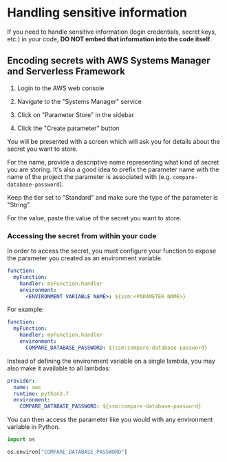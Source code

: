 # Handling sensitive information

If you need to handle sensitive information (login credentials, secret keys, etc.) in your code,
**DO NOT embed that information into the code itself**.


## Encoding secrets with AWS Systems Manager and Serverless Framework

1. Login to the AWS web console

2. Navigate to the "Systems Manager" service

3. Click on "Parameter Store" in the sidebar

4. Click the "Create parameter" button

You will be presented with a screen which will ask you for details about the secret you want to store.

For the name, provide a descriptive name representing what kind of secret you are storing. It's also a good idea to prefix the
parameter name with the name of the project the parameter is associated with (e.g. `compare-database-password`).

Keep the tier set to "Standard" and make sure the type of the parameter is "String".

For the value, paste the value of the secret you want to store.

### Accessing the secret from within your code

In order to access the secret, you must configure your function to expose the parameter you created as an environment
variable.

```yaml
function:
  myFunction:
    handler: myFunction.handler
    environment:
      <ENVIRONMENT VARIABLE NAME>: ${ssm:<PARAMETER NAME>}
```

For example:

```yaml
function:
  myFunction:
    handler: myFunction.handler
    environment:
      COMPARE_DATABASE_PASSWORD: ${ssm:compare-database-password}
```

Instead of defining the environment variable on a single lambda, you may also make it available to all lambdas:

```yaml
provider:
  name: aws
  runtime: python3.7
  environment:
    COMPARE_DATABASE_PASSWORD: ${ssm:compare-database-password}
```    

You can then access the parameter like you would with any environment variable in Python.

```python
import os

os.environ["COMPARE_DATABASE_PASSWORD"]
```


